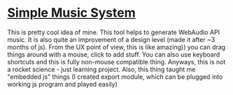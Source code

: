 # [Simple Music System](https://nottgy.github.io/einstain/SiMuS/index.html)

This is pretty cool idea of mine.
This tool helps to generate WebAudio API music.
It is also quite an improvement of a design level (made it after ~3 months of js).
From the UX point of view, this is like amazing)) you can drag things around with a mouse, click to add stuff.
You can also use keyboard shortcuts and this is fully non-mouse compatible thing.
Anyways, this is not a rocket science - just learning project.
Also, this thing taught me "embedded js" things (I created export module, which can be plugged into working js
program and played easily)
